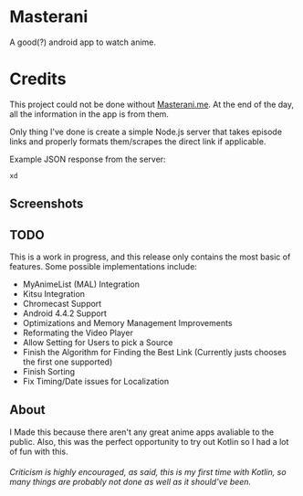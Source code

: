 # Masterani
A good(?) android app to watch anime.

# Credits
This project could not be done without [Masterani.me](https://www.masterani.me). At the end of the day, all the information in the app is from them.  
  
Only thing I've done is create a simple Node.js server that takes episode links and properly formats them/scrapes the direct link if applicable.  
  
Example JSON response from the server:
  
`xd`

## Screenshots


## TODO
This is a work in progress, and this release only contains the most basic of features. Some possible implementations include:
* MyAnimeList (MAL) Integration
* Kitsu Integration
* Chromecast Support
* Android 4.4.2 Support
* Optimizations and Memory Management Improvements
* Reformating the Video Player
* Allow Setting for Users to pick a Source
* Finish the Algorithm for Finding the Best Link (Currently justs chooses the first one supported)
* Finish Sorting
* Fix Timing/Date issues for Localization

## About
I Made this because there aren't any great anime apps avaliable to the public. Also, this was the perfect opportunity to try out Kotlin so I had a lot of fun with this.

###### Criticism is highly encouraged, as said, this is my first time with Kotlin, so many things are probably not done as well as it should've been.
